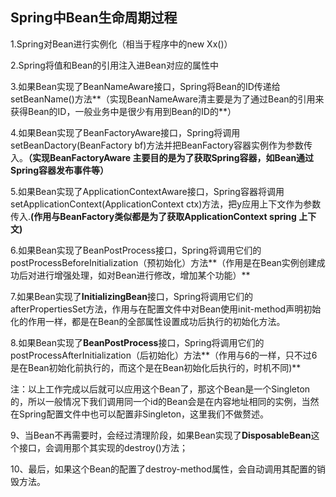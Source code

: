 ## Spring中Bean生命周期过程



1.Spring对Bean进行实例化（相当于程序中的new Xx\(\)）

2.Spring将值和Bean的引用注入进Bean对应的属性中

3.如果Bean实现了BeanNameAware接口，Spring将Bean的ID传递给setBeanName\(\)方法**（实现BeanNameAware清主要是为了通过Bean的引用来获得Bean的ID，一般业务中是很少有用到Bean的ID的**）

4.如果Bean实现了BeanFactoryAware接口，Spring将调用setBeanDactory\(BeanFactory bf\)方法并把BeanFactory容器实例作为参数传入。**（实现BeanFactoryAware 主要目的是为了获取Spring容器，如Bean通过Spring容器发布事件等）**

5.如果Bean实现了ApplicationContextAware接口，Spring容器将调用setApplicationContext\(ApplicationContext ctx\)方法，把y应用上下文作为参数传入.**\(作用与BeanFactory类似都是为了获取ApplicationContext spring 上下文\)**

6.如果Bean实现了BeanPostProcess接口，Spring将调用它们的postProcessBeforeInitialization（预初始化）方法**（作用是在Bean实例创建成功后对进行增强处理，如对Bean进行修改，增加某个功能）**

7.如果Bean实现了**InitializingBean**接口，Spring将调用它们的afterPropertiesSet方法，作用与在配置文件中对Bean使用init-method声明初始化的作用一样，都是在Bean的全部属性设置成功后执行的初始化方法。

8.如果Bean实现了**BeanPostProcess**接口，Spring将调用它们的postProcessAfterInitialization（后初始化）方法**（作用与6的一样，只不过6是在Bean初始化前执行的，而这个是在Bean初始化后执行的，时机不同\)**

注：以上工作完成以后就可以应用这个Bean了，那这个Bean是一个Singleton的，所以一般情况下我们调用同一个id的Bean会是在内容地址相同的实例，当然在Spring配置文件中也可以配置非Singleton，这里我们不做赘述。

9、当Bean不再需要时，会经过清理阶段，如果Bean实现了**DisposableBean**这个接口，会调用那个其实现的destroy\(\)方法；

10、最后，如果这个Bean的配置了destroy-method属性，会自动调用其配置的销毁方法。

  


